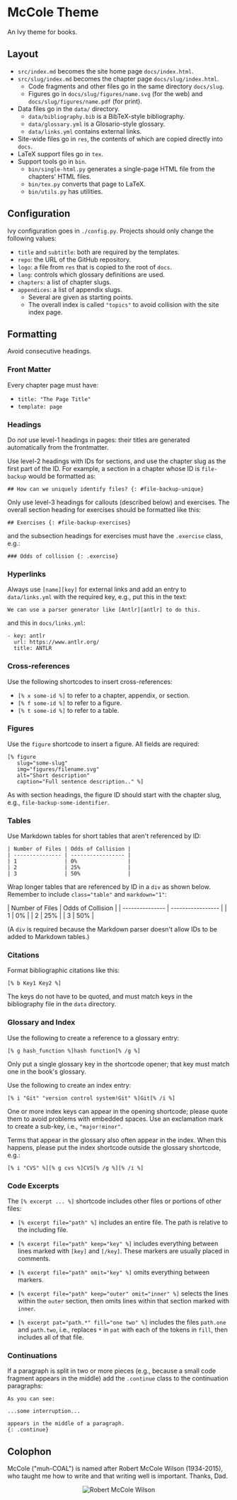 # McCole Theme

An Ivy theme for books.

## Layout

-   `src/index.md` becomes the site home page `docs/index.html`.
-   `src/slug/index.md` becomes the chapter page `docs/slug/index.html`.
    -   Code fragments and other files go in the same directory `docs/slug`.
    -   Figures go in `docs/slug/figures/name.svg` (for the web) and `docs/slug/figures/name.pdf` (for print).
-   Data files go in the `data/` directory.
    -   `data/bibliography.bib` is a BibTeX-style bibliography.
    -   `data/glossary.yml` is a Glosario-style glossary.
    -   `data/links.yml` contains external links.
-   Site-wide files go in `res`, the contents of which are copied directly into `docs`.
-   LaTeX support files go in `tex`.
-   Support tools go in `bin`.
    -   `bin/single-html.py` generates a single-page HTML file from the chapters' HTML files.
    -   `bin/tex.py` converts that page to LaTeX.
    -   `bin/utils.py` has utilities.

## Configuration

Ivy configuration goes in `./config.py`.
Projects should only change the following values:

-   `title` and `subtitle`: both are required by the templates.
-   `repo`: the URL of the GitHub repository.
-   `logo`: a file from `res` that is copied to the root of `docs`.
-   `lang`: controls which glossary definitions are used.
-   `chapters`: a list of chapter slugs.
-   `appendices`: a list of appendix slugs.
    -   Several are given as starting points.
    -   The overall index is called `"topics"` to avoid collision with the site index page.

## Formatting

Avoid consecutive headings.

### Front Matter

Every chapter page must have:

-   `title: "The Page Title"`
-   `template: page`

### Headings

Do _not_ use level-1 headings in pages: their titles are generated automatically from the frontmatter.

Use level-2 headings with IDs for sections, and use the chapter slug as the first part of the ID.
For example, a section in a chapter whose ID is `file-backup` would be formatted as:

```
## How can we uniquely identify files? {: #file-backup-unique}
```

Only use level-3 headings for callouts (described below) and exercises.
The overall section heading for exercises should be formatted like this:

```
## Exercises {: #file-backup-exercises}
```

and the subsection headings for exercises must have the `.exercise` class, e.g.:

```
### Odds of collision {: .exercise}
```

### Hyperlinks

Always use `[name][key]` for external links
and add an entry to `data/links.yml` with the required key, e.g.,
put this in the text:

```
We can use a parser generator like [Antlr][antlr] to do this.
```

and this in `docs/links.yml`:

```
- key: antlr
  url: https://www.antlr.org/
  title: ANTLR
```

### Cross-references

Use the following shortcodes to insert cross-references:

-   `[% x some-id %]` to refer to a chapter, appendix, or section.
-   `[% f some-id %]` to refer to a figure.
-   `[% t some-id %]` to refer to a table.

### Figures

Use the `figure` shortcode to insert a figure.
All fields are required:

```
[% figure
   slug="some-slug"
   img="figures/filename.svg"
   alt="Short description"
   caption="Full sentence description.." %]
```

As with section headings,
the figure ID should start with the chapter slug,
e.g.,
`file-backup-some-identifier`.

### Tables

Use Markdown tables for short tables that aren't referenced by ID:

```
| Number of Files | Odds of Collision |
| --------------- | ----------------- |
| 1               | 0%                |
| 2               | 25%               |
| 3               | 50%               |
```

Wrap longer tables that are referenced by ID in a `div` as shown below.
Remember to include `class="table"` and `markdown="1"`:

<div class="table" id="chapter-slug-odds" caption="Full-sentence caption." markdown="1">
| Number of Files | Odds of Collision |
| --------------- | ----------------- |
| 1               | 0%                |
| 2               | 25%               |
| 3               | 50%               |
</div>

(A `div` is required because the Markdown parser doesn't allow IDs to be added to Markdown tables.)

### Citations

Format bibliographic citations like this:

```
[% b Key1 Key2 %]
```

The keys do not have to be quoted,
and must match keys in the bibliography file in the `data` directory.

### Glossary and Index

Use the following to create a reference to a glossary entry:

```
[% g hash_function %]hash function[% /g %]
```

Only put a single glossary key in the shortcode opener;
that key must match one in the book's glossary.

Use the following to create an index entry:

```
[% i "Git" "version control system!Git" %]Git[% /i %]
```

One or more index keys can appear in the opening shortcode;
please quote them to avoid problems with embedded spaces.
Use an exclamation mark to create a sub-key, i.e., `"major!minor"`.

Terms that appear in the glossary also often appear in the index.
When this happens,
please put the index shortcode outside the glossary shortcode, e.g.:

```
[% i "CVS" %][% g cvs %]CVS[% /g %][% /i %]
```

### Code Excerpts

The `[% excerpt ... %]` shortcode includes other files or portions of other files:

-   `[% excerpt file="path" %]` includes an entire file.
    The path is relative to the including file.

-   `[% excerpt file="path" keep="key" %]` includes everything
    between lines marked with `[key]` and `[/key]`.
    These markers are usually placed in comments.

-   `[% excerpt file="path" omit="key" %]` omits everything between markers.

-   `[% excerpt file="path" keep="outer" omit="inner" %]`
    selects the lines within the `outer` section,
    then omits lines within that section marked with `inner`.

-   `[% excerpt pat="path.*" fill="one two" %]` includes the files `path.one` and `path.two`,
    i.e., replaces `*` in `pat` with each of the tokens in `fill`,
    then includes all of that file.

### Continuations

If a paragraph is split in two or more pieces
(e.g., because a small code fragment appears in the middle)
add the `.continue` class to the continuation paragraphs:

```
As you can see:

...some interruption...

appears in the middle of a paragraph.
{: .continue}
```

## Colophon

McCole ("muh-COAL") is named after Robert McCole Wilson (1934-2015),
who taught me how to write
and that writing well is important.
Thanks, Dad.

<p align="center"><img src="https://github.com/gvwilson/mccole/raw/main/mccole.jpg" alt="Robert McCole Wilson" /></p>
